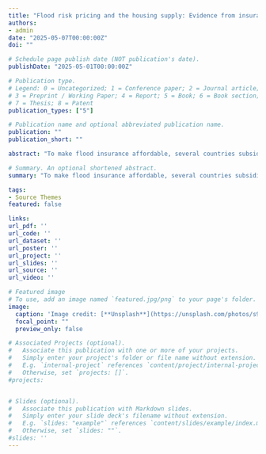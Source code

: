 ```yaml
---
title: "Flood risk pricing and the housing supply: Evidence from insurance pooling in France"
authors:
- admin
date: "2025-05-07T00:00:00Z"
doi: ""

# Schedule page publish date (NOT publication's date).
publishDate: "2025-05-01T00:00:00Z"

# Publication type.
# Legend: 0 = Uncategorized; 1 = Conference paper; 2 = Journal article;
# 3 = Preprint / Working Paper; 4 = Report; 5 = Book; 6 = Book section;
# 7 = Thesis; 8 = Patent
publication_types: ["5"]

# Publication name and optional abbreviated publication name.
publication: ""
publication_short: ""

abstract: "To make flood insurance affordable, several countries subsidize premiums in high-risk areas. This paper examines the effects of the French flood insurance policy, one of the most heavily subsidized systems, which mandates coverage and requires all households to pay premiums not indexed to risk exposure. Using fine-grained data on dwellings along the French-Belgian border, I analyze the 1982 implementation of this system and find a large increase in new construction in flood-prone areas, raising total flood costs by 1.5% since 1982. Despite these behavioral responses, subsidies may still benefit mobility-constrained households in high-risk areas. Using the reduced-form estimates, I calibrate a location choice model along with a social insurance framework to recover optimal subsidies. I also simulate how complementing subsidies with policies like land-use regulation and taxes on new constructions in flood-prone areas could enhance welfare. This study provides policymakers with new estimates and counterfactual policy options for offering flood insurance coverage."

# Summary. An optional shortened abstract.
summary: "To make flood insurance affordable, several countries subsidize premiums in high-risk areas. This paper examines the effects of the French flood insurance policy, one of the most heavily subsidized systems, which mandates coverage and requires all households to pay premiums not indexed to risk exposure. Using fine-grained data on dwellings along the French-Belgian border, I analyze the 1982 implementation of this system and find a large increase in new construction in flood-prone areas, raising total flood costs by 1.5% since 1982. Despite these behavioral responses, subsidies may still benefit mobility-constrained households in high-risk areas. Using the reduced-form estimates, I calibrate a location choice model along with a social insurance framework to recover optimal subsidies. I also simulate how complementing subsidies with policies like land-use regulation and taxes on new constructions in flood-prone areas could enhance welfare. This study provides policymakers with new estimates and counterfactual policy options for offering flood insurance coverage."

tags:
- Source Themes
featured: false

links:
url_pdf: ''
url_code: ''
url_dataset: ''
url_poster: ''
url_project: ''
url_slides: ''
url_source: ''
url_video: ''

# Featured image
# To use, add an image named `featured.jpg/png` to your page's folder. 
image:
  caption: 'Image credit: [**Unsplash**](https://unsplash.com/photos/s9CC2SKySJM)'
  focal_point: ""
  preview_only: false

# Associated Projects (optional).
#   Associate this publication with one or more of your projects.
#   Simply enter your project's folder or file name without extension.
#   E.g. `internal-project` references `content/project/internal-project/index.md`.
#   Otherwise, set `projects: []`.
#projects:


# Slides (optional).
#   Associate this publication with Markdown slides.
#   Simply enter your slide deck's filename without extension.
#   E.g. `slides: "example"` references `content/slides/example/index.md`.
#   Otherwise, set `slides: ""`.
#slides: ''
---
```


